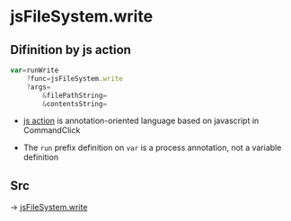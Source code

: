 # jsFileSystem.write

## Difinition by js action

```js.js
var=runWrite
	?func=jsFileSystem.write
	?args=
		&filePathString=
		&contentsString=
```

- [js action](#) is annotation-oriented language based on javascript in CommandClick

- The `run` prefix definition on `var` is a process annotation, not a variable definition

## Src

-> [jsFileSystem.write](https://github.com/puutaro/CommandClick/blob/master/app/src/main/java/com/puutaro/commandclick/fragment_lib/terminal_fragment/js_interface/file/JsFileSystem.kt#L57)


